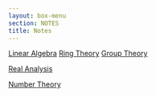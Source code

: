 ```yaml
---
layout: box-menu
section: NOTES
title: Notes
---
```


[Linear Algebra](/notes/linear-algebra.html)
[Ring Theory](/notes/ring-theory.html)
[Group Theory](/notes/group-theory.html)
<!-- [Field Theory](/notes/field-theory.html) -->
[Real Analysis](/notes/real-analysis.html)
<!-- [Complex Analysis](/notes/complex-analysis.html) -->
<!-- [Differential Equations](/notes/diff-eqs.html) -->
<!-- [Geometry & Topology](/notes/geom-topology.html) -->
[Number Theory](/notes/number-theory.html)
